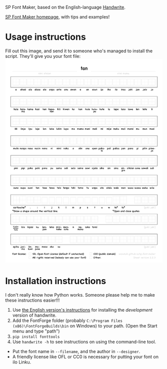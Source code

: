 SP Font Maker, based on the English-language [Handwrite](https://github.com/builtree/handwrite).

[SP Font Maker homepage](https://wasokeli.github.io/sp-font-maker/), with tips and examples!

# Usage instructions

Fill out this image, and send it to someone who's managed to install the script. They'll give you your font file:
![template with an empty box for all the sitelen pona](https://github.com/KelseyHigham/handwrite/blob/dev/template.png?raw=true)

# Installation instructions

I don't really know how Python works. Someone please help me to make these instructions easier!!!

1. Use [the English version's instructions](https://web.archive/org/web/https://www.builtree.org/handwrite/contributing/) for installing the *development* version of handwrite.
2. Add the FontForge folder (probably `C:\Program Files (x86)\FontForgeBuilds\bin` on Windows) to your path. (Open the Start menu and type "path")
3. `pip install fonttools`
4. Use `handwrite -h` to see instructions on using the command-line tool.
  - Put the font name in `--filename`, and the author in `--designer`.
  - A friendly license like OFL or CC0 is necessary for putting your font on ilo Linku.